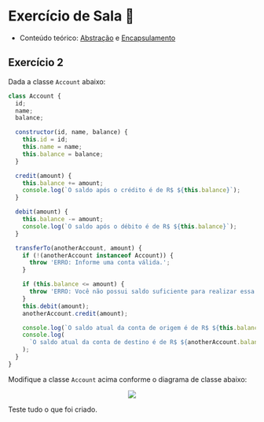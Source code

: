 # Exercício de Sala 🏫  

- Conteúdo teórico: 
[Abstração](../../../README.md#abstração) e [Encapsulamento](../../../README.md#encapsulamento)

## Exercício 2

Dada a classe `Account` abaixo:
```javascript
class Account {
  id;
  name;
  balance;

  constructor(id, name, balance) {
    this.id = id;
    this.name = name;
    this.balance = balance;
  }

  credit(amount) {
    this.balance += amount;
    console.log(`O saldo após o crédito é de R$ ${this.balance}`);
  }

  debit(amount) {
    this.balance -= amount;
    console.log(`O saldo após o débito é de R$ ${this.balance}`);
  }

  transferTo(anotherAccount, amount) {
    if (!(anotherAccount instanceof Account)) {
      throw 'ERRO: Informe uma conta válida.';
    }

    if (this.balance <= amount) {
      throw 'ERRO: Você não possui saldo suficiente para realizar essa operação.';
    }
    this.debit(amount);
    anotherAccount.credit(amount);

    console.log(`O saldo atual da conta de origem é de R$ ${this.balance}`);
    console.log(
      `O saldo atual da conta de destino é de R$ ${anotherAccount.balance}`
    );
  }
}
```

Modifique a classe `Account` acima conforme o diagrama de classe abaixo:

<div style="text-align:center;">
  <img src="https://github.com/reprograma/on25-IJS-orientacao-objetos-I/assets/26902816/72ffbe7a-8af6-42d5-90f7-f62284808858" />
</div>

Teste tudo o que foi criado.
